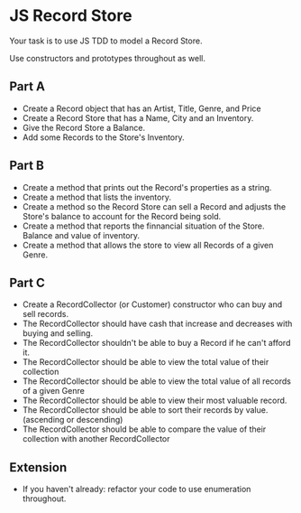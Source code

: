 # JS Record Store

Your task is to use JS TDD to model a Record Store.

Use constructors and prototypes throughout as well.

## Part A

- Create a Record object that has an Artist, Title, Genre, and Price
- Create a Record Store that has a Name, City and an Inventory.
- Give the Record Store a Balance.
- Add some Records to the Store's Inventory.

## Part B

- Create a method that prints out the Record's properties as a string.
- Create a method that lists the inventory.
- Create a method so the Record Store can sell a Record and adjusts the Store's balance to account for the Record being sold.
- Create a method that reports the finnancial situation of the Store. Balance and value of inventory.
- Create a method that allows the store to view all Records of a given Genre.

## Part C

- Create a RecordCollector (or Customer) constructor who can buy and sell records.
- The RecordCollector should have cash that increase and decreases with buying and selling.
- The RecordCollector shouldn't be able to buy a Record if he can't afford it.
- The RecordCollector should be able to view the total value of their collection
- The RecordCollector should be able to view the total value of all records of a given Genre
- The RecordCollector should be able to view their most valuable record.
- The RecordCollector should be able to sort their records by value. (ascending or descending)
- The RecordCollector should be able to compare the value of their collection with another RecordCollector


## Extension

- If you haven't already: refactor your code to use enumeration throughout. 
